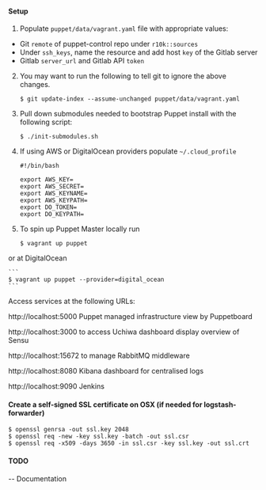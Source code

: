 #### Setup

1. Populate `puppet/data/vagrant.yaml` file with appropriate values:
  - Git `remote` of puppet-control repo under `r10k::sources`
  - Under `ssh_keys`, name the resource and add host `key` of the Gitlab server
  - Gitlab `server_url` and Gitlab API `token`

2. You may want to run the following to tell git to ignore the above changes.

    ```
    $ git update-index --assume-unchanged puppet/data/vagrant.yaml
    ```

3. Pull down submodules needed to bootstrap Puppet install with the following script:

    ```
    $ ./init-submodules.sh
    ```

4. If using AWS or DigitalOcean providers populate `~/.cloud_profile`

    ```
    #!/bin/bash
    
    export AWS_KEY=
    export AWS_SECRET=
    export AWS_KEYNAME=
    export AWS_KEYPATH=
    export DO_TOKEN=
    export DO_KEYPATH=
    ```

5. To spin up Puppet Master locally run

    ```
    $ vagrant up puppet
    ```

or at DigitalOcean

    ```
    $ vagrant up puppet --provider=digital_ocean
    ```

Access services at the following URLs:

http://localhost:5000 Puppet managed infrastructure view by Puppetboard

http://localhost:3000 to access Uchiwa dashboard display overview of Sensu

http://localhost:15672 to manage RabbitMQ middleware

http://localhost:8080 Kibana dashboard for centralised logs

http://localhost:9090 Jenkins

#### Create a self-signed SSL certificate on OSX (if needed for logstash-forwarder)

```
$ openssl genrsa -out ssl.key 2048
$ openssl req -new -key ssl.key -batch -out ssl.csr
$ openssl req -x509 -days 3650 -in ssl.csr -key ssl.key -out ssl.crt
```

#### TODO

-- Documentation

